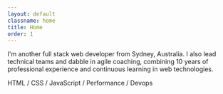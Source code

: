 ```yaml
---
layout: default
classname: home
title: Home
order: 1
---
```


I'm another full stack web developer from Sydney, Australia. I also lead technical teams and dabble in agile coaching, combining 10 years of professional experience and continuous learning in web technologies.

HTML / CSS / JavaScript / Performance / Devops
